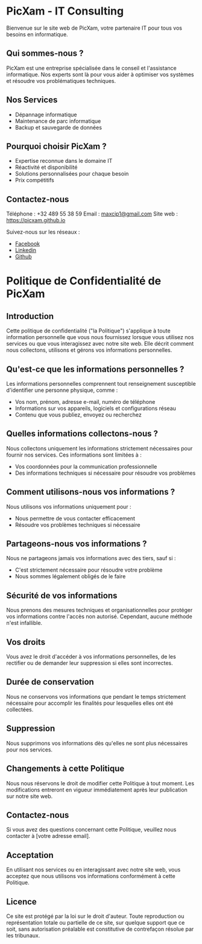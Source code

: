 # PicXam - IT Consulting

Bienvenue sur le site web de PicXam, votre partenaire IT pour tous vos besoins en informatique.

## Qui sommes-nous ?

PicXam est une entreprise spécialisée dans le conseil et l'assistance informatique. Nos experts sont là pour vous aider à optimiser vos systèmes et résoudre vos problématiques techniques.

## Nos Services

- Dépannage informatique
- Maintenance de parc informatique  
- Backup et sauvegarde de données

## Pourquoi choisir PicXam ?

- Expertise reconnue dans le domaine IT
- Réactivité et disponibilité
- Solutions personnalisées pour chaque besoin
- Prix compétitifs

## Contactez-nous

Téléphone : +32 489 55 38 59
Email : maxcip1@gmail.com
Site web : https://picxam.github.io

Suivez-nous sur les réseaux :

- [Facebook](https://www.facebook.com/maximilien.ciprietti)
- [Linkedin](https://www.linkedin.com/in/maximilien-ciprietti-3a0837329/)
- [Github](https://github.com/picxam)

# Politique de Confidentialité de PicXam

## Introduction

Cette politique de confidentialité ("la Politique") s'applique à toute information personnelle que vous nous fournissez lorsque vous utilisez nos services ou que vous interagissez avec notre site web. Elle décrit comment nous collectons, utilisons et gérons vos informations personnelles.

## Qu'est-ce que les informations personnelles ?

Les informations personnelles comprennent tout renseignement susceptible d'identifier une personne physique, comme :
- Vos nom, prénom, adresse e-mail, numéro de téléphone
- Informations sur vos appareils, logiciels et configurations réseau
- Contenu que vous publiez, envoyez ou recherchez

## Quelles informations collectons-nous ?

Nous collectons uniquement les informations strictement nécessaires pour fournir nos services. Ces informations sont limitées à :
- Vos coordonnées pour la communication professionnelle
- Des informations techniques si nécessaire pour résoudre vos problèmes

## Comment utilisons-nous vos informations ?

Nous utilisons vos informations uniquement pour :
- Nous permettre de vous contacter efficacement
- Résoudre vos problèmes techniques si nécessaire

## Partageons-nous vos informations ?

Nous ne partageons jamais vos informations avec des tiers, sauf si :
- C'est strictement nécessaire pour résoudre votre problème
- Nous sommes légalement obligés de le faire

## Sécurité de vos informations

Nous prenons des mesures techniques et organisationnelles pour protéger vos informations contre l'accès non autorisé. Cependant, aucune méthode n'est infallible.

## Vos droits

Vous avez le droit d'accéder à vos informations personnelles, de les rectifier ou de demander leur suppression si elles sont incorrectes.

## Durée de conservation

Nous ne conservons vos informations que pendant le temps strictement nécessaire pour accomplir les finalités pour lesquelles elles ont été collectées.

## Suppression

Nous supprimons vos informations dès qu'elles ne sont plus nécessaires pour nos services.

## Changements à cette Politique

Nous nous réservons le droit de modifier cette Politique à tout moment. Les modifications entreront en vigueur immédiatement après leur publication sur notre site web.

## Contactez-nous

Si vous avez des questions concernant cette Politique, veuillez nous contacter à [votre adresse email].

## Acceptation

En utilisant nos services ou en interagissant avec notre site web, vous acceptez que nous utilisons vos informations conformément à cette Politique.


## Licence

Ce site est protégé par la loi sur le droit d'auteur. Toute reproduction ou représentation totale ou partielle de ce site, sur quelque support que ce soit, sans autorisation préalable est constitutive de contrefaçon résolue par les tribunaux.

